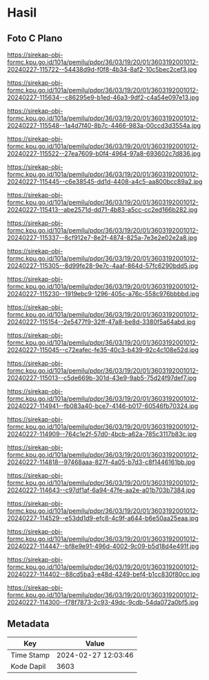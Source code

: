 # Hasil

## Foto C Plano

https://sirekap-obj-formc.kpu.go.id/101a/pemilu/pdpr/36/03/19/20/01/3603192001012-20240227-115722--54438d9d-f0f8-4b34-8af2-10c5bec2cef3.jpg

https://sirekap-obj-formc.kpu.go.id/101a/pemilu/pdpr/36/03/19/20/01/3603192001012-20240227-115634--c86295e9-b1ed-46a3-9df2-c4a54e097e13.jpg

https://sirekap-obj-formc.kpu.go.id/101a/pemilu/pdpr/36/03/19/20/01/3603192001012-20240227-115548--1a4d7f40-8b7c-4466-983a-00ccd3d3554a.jpg

https://sirekap-obj-formc.kpu.go.id/101a/pemilu/pdpr/36/03/19/20/01/3603192001012-20240227-115522--27ea7609-b0f4-4964-97a8-693602c7d836.jpg

https://sirekap-obj-formc.kpu.go.id/101a/pemilu/pdpr/36/03/19/20/01/3603192001012-20240227-115445--c6e38545-dd1d-4408-a4c5-aa800bcc89a2.jpg

https://sirekap-obj-formc.kpu.go.id/101a/pemilu/pdpr/36/03/19/20/01/3603192001012-20240227-115413--abe2571d-dd71-4b83-a5cc-cc2ed166b282.jpg

https://sirekap-obj-formc.kpu.go.id/101a/pemilu/pdpr/36/03/19/20/01/3603192001012-20240227-115337--8cf912e7-8e2f-4874-825a-7e3e2e02e2a8.jpg

https://sirekap-obj-formc.kpu.go.id/101a/pemilu/pdpr/36/03/19/20/01/3603192001012-20240227-115305--8d99fe28-9e7c-4aaf-864d-57fc6290bdd5.jpg

https://sirekap-obj-formc.kpu.go.id/101a/pemilu/pdpr/36/03/19/20/01/3603192001012-20240227-115230--1919ebc9-1296-405c-a76c-558c976bbbbd.jpg

https://sirekap-obj-formc.kpu.go.id/101a/pemilu/pdpr/36/03/19/20/01/3603192001012-20240227-115154--2e5477f9-32ff-47a8-be8d-3380f5a64abd.jpg

https://sirekap-obj-formc.kpu.go.id/101a/pemilu/pdpr/36/03/19/20/01/3603192001012-20240227-115045--c72eafec-fe35-40c3-b439-92c4c108e52d.jpg

https://sirekap-obj-formc.kpu.go.id/101a/pemilu/pdpr/36/03/19/20/01/3603192001012-20240227-115013--c5de669b-301d-43e9-9ab5-75d24f97def7.jpg

https://sirekap-obj-formc.kpu.go.id/101a/pemilu/pdpr/36/03/19/20/01/3603192001012-20240227-114941--fb083a40-bce7-4146-b017-60546fb70324.jpg

https://sirekap-obj-formc.kpu.go.id/101a/pemilu/pdpr/36/03/19/20/01/3603192001012-20240227-114909--764c1e2f-57d0-4bcb-a62a-785c3117b83c.jpg

https://sirekap-obj-formc.kpu.go.id/101a/pemilu/pdpr/36/03/19/20/01/3603192001012-20240227-114818--97468aaa-827f-4a05-b7d3-c8f1446161bb.jpg

https://sirekap-obj-formc.kpu.go.id/101a/pemilu/pdpr/36/03/19/20/01/3603192001012-20240227-114643--c97df1af-6a94-47fe-aa2e-a01b703b7384.jpg

https://sirekap-obj-formc.kpu.go.id/101a/pemilu/pdpr/36/03/19/20/01/3603192001012-20240227-114529--e53dd1d9-efc8-4c9f-a644-b6e50aa25eaa.jpg

https://sirekap-obj-formc.kpu.go.id/101a/pemilu/pdpr/36/03/19/20/01/3603192001012-20240227-114447--bf8e9e91-496d-4002-9c09-b5d18d4e491f.jpg

https://sirekap-obj-formc.kpu.go.id/101a/pemilu/pdpr/36/03/19/20/01/3603192001012-20240227-114402--88cd5ba3-e48d-4249-bef4-b1cc830f80cc.jpg

https://sirekap-obj-formc.kpu.go.id/101a/pemilu/pdpr/36/03/19/20/01/3603192001012-20240227-114300--f78f7873-2c93-49dc-9cdb-54da072a0bf5.jpg


## Metadata

| Key        | Value               |
| ---------- | ------------------- |
| Time Stamp | 2024-02-27 12:03:46 |
| Kode Dapil | 3603                |



